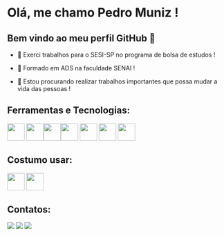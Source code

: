 # Olá, me chamo Pedro Muniz ! 
## Bem vindo ao meu perfil GitHub 👋

- 🔭 Exerci trabalhos para o SESI-SP no programa de bolsa de estudos ! 
  
- 🌱 Formado em ADS na faculdade SENAI ! 
  
- 👯 Estou procurando realizar trabalhos importantes que possa mudar a vida das pessoas !



## Ferramentas e Tecnologias:


<img loading="lazy" src="https://cdn.jsdelivr.net/gh/devicons/devicon/icons/java/java-original-wordmark.svg" width="40" height="40" /> <img loading="lazy" src="https://cdn.jsdelivr.net/gh/devicons/devicon/icons/javascript/javascript-original.svg" width="40" height="40"/><img loading="lazy" src="https://cdn.jsdelivr.net/gh/devicons/devicon/icons/html5/html5-original-wordmark.svg" width="40" height="40"/><img loading="lazy" src="https://cdn.jsdelivr.net/gh/devicons/devicon/icons/css3/css3-original-wordmark.svg" width="40" height="40" /> <img loading="lazy" src="https://cdn.jsdelivr.net/gh/devicons/devicon/icons/python/python-original-wordmark.svg" width="40"/> <img loading="lazy" src="https://cdn.jsdelivr.net/gh/devicons/devicon/icons/mongodb/mongodb-original-wordmark.svg" width="40" height="40"/> <img loading="lazy" src="https://cdn.jsdelivr.net/gh/devicons/devicon/icons/mysql/mysql-original-wordmark.svg" width="40" height="40"/>









## Costumo usar:


 <img loading="lazy" src="https://cdn.jsdelivr.net/gh/devicons/devicon/icons/vscode/vscode-original.svg" width="40" height="40"/>
 <img loading="lazy" src="https://cdn.jsdelivr.net/gh/devicons/devicon/icons/oracle/oracle-original.svg" width="40" height="40" pading-left="40"/>




## Contatos:

<div>
<a href="https://instagram.com/munizz_p" target="_blank"><img loading="lazy" src="https://img.shields.io/badge/-Instagram-%23E4405F?style=for-the-badge&logo=instagram&logoColor=white" target="_blank"></a>
<a href = "mailto:pedromuniz472@gmail.com"><img loading="lazy" src="https://img.shields.io/badge/Gmail-D14836?style=for-the-badge&logo=gmail&logoColor=white" target="_blank"></a>
<a href="https://www.linkedin.com/in/pedro-henrique-muniz" target="_blank"><img loading="lazy" src="https://img.shields.io/badge/-LinkedIn-%230077B5?style=for-the-badge&logo=linkedin&logoColor=white" target="_blank"></a>   
</div>
          
 
          
          
          
          
          
          
          
          



